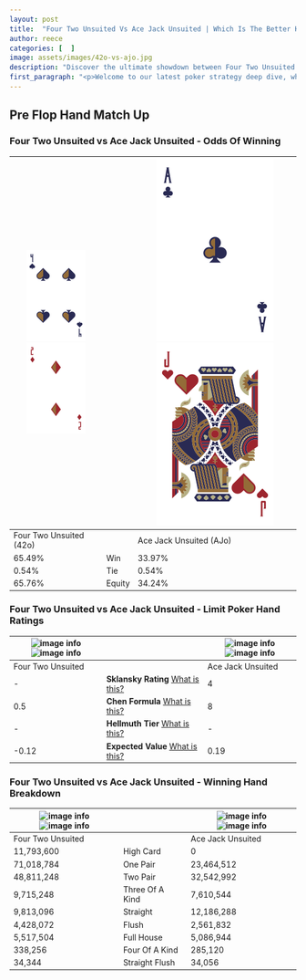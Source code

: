 ```yaml
---
layout: post
title:  "Four Two Unsuited Vs Ace Jack Unsuited | Which Is The Better Hand In Poker? A Complete Guide"
author: reece
categories: [  ]
image: assets/images/42o-vs-ajo.jpg
description: "Discover the ultimate showdown between Four Two Unsuited and Ace Jack Unsuited in poker! Uncover the odds, strategies, and scenarios where one hand triumphs over the other. Get ready to up your poker game with this thrilling analysis."
first_paragraph: "<p>Welcome to our latest poker strategy deep dive, where we're pitting two distinct hands against each other in a high-stakes showdown: Four Two Unsuited vs Ace Jack Unsuited.</p><p>In the dynamic world of poker, every decision counts, and knowing which hand holds the upper hand is key to your success at the table.</p><p>In this article, we'll dissect these two hands, explore the scenarios where one dominates the other, and equip you with the knowledge to make strategic choices that can tip the odds in your favor.</p><p>Get ready to unravel the intriguing dynamics of these poker hands and elevate your game to new heights.</p>"
---
```




[comment]: # (sp0)

## Pre Flop Hand Match Up

<div class="table hand-ratings" markdown="1"> 



### Four Two Unsuited vs Ace Jack Unsuited - Odds Of Winning


    
| ![image info](assets/images/hand1/4.png) ![image info](assets/images/hand1/2o.png) |  | ![image info](assets/images/hand2/a.png) ![image info](assets/images/hand2/jo.png) |
| -------- | -------- | -------- |
| Four Two Unsuited (42o) |  | Ace Jack Unsuited (AJo) |
| 65.49% | Win | 33.97% |
| 0.54% | Tie | 0.54% |
| 65.76% | Equity | 34.24% |




[comment]: # (sp1)



### Four Two Unsuited vs Ace Jack Unsuited - Limit Poker Hand Ratings


    
| ![image info](https://www.riverpairs.com/assets/images/hand1/4.png) ![image info](https://www.riverpairs.com/assets/images/hand1/2o.png) |  | ![image info](https://www.riverpairs.com/assets/images/hand2/a.png) ![image info](https://www.riverpairs.com/assets/images/hand2/jo.png) |
| -------- | -------- | -------- |
| Four Two Unsuited |  | Ace Jack Unsuited |
| - | **Sklansky Rating** [What is this?](/sklansky-rating-explained) | 4 |
| 0.5 | **Chen Formula** [What is this?](/chen-formula-explained) | 8 |
| - | **Hellmuth Tier** [What is this?](/Hellmuth-tier-explained) | - |
| -0.12 | **Expected Value** [What is this?](/expected-value-explained) | 0.19 |




[comment]: # (sp2)



### Four Two Unsuited vs Ace Jack Unsuited - Winning Hand Breakdown


    
| ![image info](https://www.riverpairs.com/assets/images/hand1/4.png) ![image info](https://www.riverpairs.com/assets/images/hand1/2o.png) |  | ![image info](https://www.riverpairs.com/assets/images/hand2/a.png) ![image info](https://www.riverpairs.com/assets/images/hand2/jo.png) |
| -------- | -------- | -------- |
| Four Two Unsuited |  | Ace Jack Unsuited |
| 11,793,600 | High Card | 0 |
| 71,018,784 | One Pair | 23,464,512 |
| 48,811,248 | Two Pair | 32,542,992 |
| 9,715,248 | Three Of A Kind | 7,610,544 |
| 9,813,096 | Straight | 12,186,288 |
| 4,428,072 | Flush | 2,561,832 |
| 5,517,504 | Full House | 5,086,944 |
| 338,256 | Four Of A Kind | 285,120 |
| 34,344 | Straight Flush | 34,056 |




[comment]: # (sp3)



</div>

[comment]: # (sp4)



[comment]: # (sp5)

